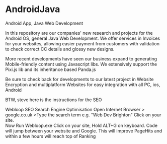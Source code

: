 # AndroidJava
Android App, Java Web Development

In this repository are our companies' new research and projects
for the Android OS, general Java Web Development.
We offer services in Invoices for your websites,
allowing easier payment from customers with validation
to check correct CC details and glossy new designs.

More recent developments have seen our business expand to 
generating Mobile-friendly content using Javascript libs.
We extensively support the Pixi.js lib and its 
inheritance based Panda.js

Be sure to check back for developments to our latest  project in
Website Encryption and multiplatform Websites for
easy integration with all PC, ios, Android

BTW, steve here is the instructions for the SEO

Webloop SEO Search Engine Optimisation 
Open Internet Browser > google.co.uk >Type the search term 
e.g. "Web Dev Brighton" Click on your site.  
Now Run Webloop.exe Click on your site, Hold ALT+G on keyboard. 
Code will jump between your website and Google. 
This will improve PageHits and within a few hours will reach top of Ranking
